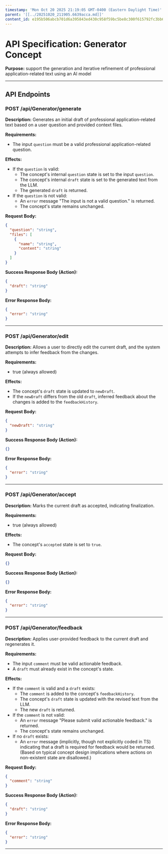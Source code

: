 ```yaml
---
timestamp: 'Mon Oct 20 2025 21:19:05 GMT-0400 (Eastern Daylight Time)'
parent: '[[../20251020_211905.6639acca.md]]'
content_id: e195b506abcb701d6a395843ed430c958f59bc5be8c300f615792fc3bb6f3d1d
---
```


# API Specification: Generator Concept

**Purpose:** support the generation and iterative refinement of professional application-related text using an AI model

***

## API Endpoints

### POST /api/Generator/generate

**Description:** Generates an initial draft of professional application-related text based on a user question and provided context files.

**Requirements:**

* The input `question` must be a valid professional application-related question.

**Effects:**

* If the `question` is valid:
  * The concept's internal `question` state is set to the input `question`.
  * The concept's internal `draft` state is set to the generated text from the LLM.
  * The generated `draft` is returned.
* If the `question` is not valid:
  * An `error` message "The input is not a valid question." is returned.
  * The concept's state remains unchanged.

**Request Body:**

```json
{
  "question": "string",
  "files": [
    {
      "name": "string",
      "content": "string"
    }
  ]
}
```

**Success Response Body (Action):**

```json
{
  "draft": "string"
}
```

**Error Response Body:**

```json
{
  "error": "string"
}
```

***

### POST /api/Generator/edit

**Description:** Allows a user to directly edit the current draft, and the system attempts to infer feedback from the changes.

**Requirements:**

* true (always allowed)

**Effects:**

* The concept's `draft` state is updated to `newDraft`.
* If the `newDraft` differs from the old `draft`, inferred feedback about the changes is added to the `feedbackHistory`.

**Request Body:**

```json
{
  "newDraft": "string"
}
```

**Success Response Body (Action):**

```json
{}
```

**Error Response Body:**

```json
{
  "error": "string"
}
```

***

### POST /api/Generator/accept

**Description:** Marks the current draft as accepted, indicating finalization.

**Requirements:**

* true (always allowed)

**Effects:**

* The concept's `accepted` state is set to `true`.

**Request Body:**

```json
{}
```

**Success Response Body (Action):**

```json
{}
```

**Error Response Body:**

```json
{
  "error": "string"
}
```

***

### POST /api/Generator/feedback

**Description:** Applies user-provided feedback to the current draft and regenerates it.

**Requirements:**

* The input `comment` must be valid actionable feedback.
* A `draft` must already exist in the concept's state.

**Effects:**

* If the `comment` is valid and a `draft` exists:
  * The `comment` is added to the concept's `feedbackHistory`.
  * The concept's `draft` state is updated with the revised text from the LLM.
  * The new `draft` is returned.
* If the `comment` is not valid:
  * An `error` message "Please submit valid actionable feedback." is returned.
  * The concept's state remains unchanged.
* If no `draft` exists:
  * An `error` message (implicitly, though not explicitly coded in TS) indicating that a draft is required for feedback would be returned. (Based on typical concept design implications where actions on non-existent state are disallowed.)

**Request Body:**

```json
{
  "comment": "string"
}
```

**Success Response Body (Action):**

```json
{
  "draft": "string"
}
```

**Error Response Body:**

```json
{
  "error": "string"
}
```

***
